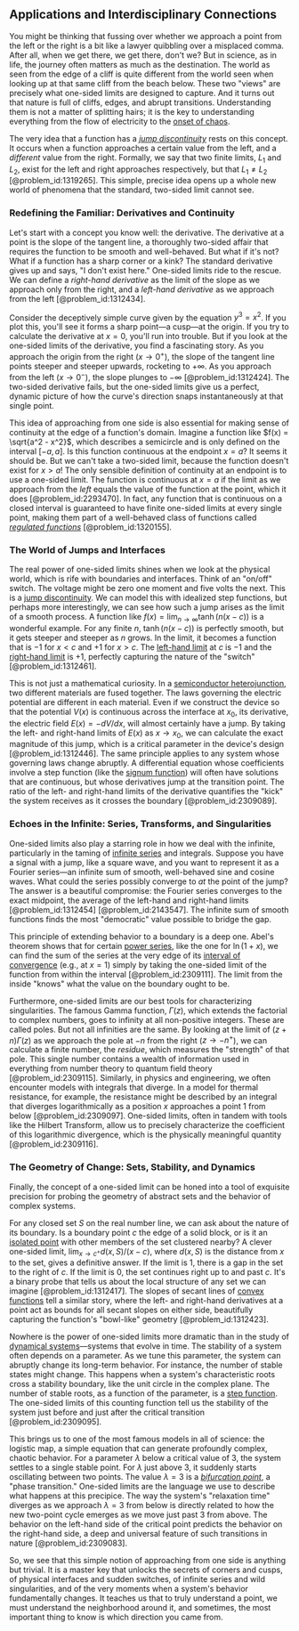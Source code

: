 ## Applications and Interdisciplinary Connections

You might be thinking that fussing over whether we approach a point from the left or the right is a bit like a lawyer quibbling over a misplaced comma. After all, when we get there, we get there, don't we? But in science, as in life, the journey often matters as much as the destination. The world as seen from the edge of a cliff is quite different from the world seen when looking up at that same cliff from the beach below. These two "views" are precisely what one-sided limits are designed to capture. And it turns out that nature is full of cliffs, edges, and abrupt transitions. Understanding them is not a matter of splitting hairs; it is the key to understanding everything from the flow of electricity to the [onset of chaos](@article_id:172741).

The very idea that a function has a *[jump discontinuity](@article_id:139392)* rests on this concept. It occurs when a function approaches a certain value from the left, and a *different* value from the right. Formally, we say that two finite limits, $L_1$ and $L_2$, exist for the left and right approaches respectively, but that $L_1 \neq L_2$ [@problem_id:1319265]. This simple, precise idea opens up a whole new world of phenomena that the standard, two-sided limit cannot see.

### Redefining the Familiar: Derivatives and Continuity

Let's start with a concept you know well: the derivative. The derivative at a point is the slope of the tangent line, a thoroughly two-sided affair that requires the function to be smooth and well-behaved. But what if it's not? What if a function has a sharp corner or a kink? The standard derivative gives up and says, "I don't exist here." One-sided limits ride to the rescue. We can define a *right-hand derivative* as the limit of the slope as we approach only from the right, and a *left-hand derivative* as we approach from the left [@problem_id:1312434].

Consider the deceptively simple curve given by the equation $y^3 = x^2$. If you plot this, you'll see it forms a sharp point—a cusp—at the origin. If you try to calculate the derivative at $x=0$, you'll run into trouble. But if you look at the one-sided limits of the derivative, you find a fascinating story. As you approach the origin from the right ($x \to 0^+$), the slope of the tangent line points steeper and steeper upwards, rocketing to $+\infty$. As you approach from the left ($x \to 0^-$), the slope plunges to $-\infty$ [@problem_id:1312424]. The two-sided derivative fails, but the one-sided limits give us a perfect, dynamic picture of how the curve's direction snaps instantaneously at that single point.

This idea of approaching from one side is also essential for making sense of continuity at the edge of a function's domain. Imagine a function like $f(x) = \sqrt{a^2 - x^2}$, which describes a semicircle and is only defined on the interval $[-a, a]$. Is this function continuous at the endpoint $x=a$? It seems it should be. But we can't take a two-sided limit, because the function doesn't exist for $x > a$! The only sensible definition of continuity at an endpoint is to use a one-sided limit. The function is continuous at $x=a$ if the limit as we approach from the *left* equals the value of the function at the point, which it does [@problem_id:2293470]. In fact, any function that is continuous on a closed interval is guaranteed to have finite one-sided limits at every single point, making them part of a well-behaved class of functions called *[regulated functions](@article_id:157777)* [@problem_id:1320155].

### The World of Jumps and Interfaces

The real power of one-sided limits shines when we look at the physical world, which is rife with boundaries and interfaces. Think of an "on/off" switch. The voltage might be zero one moment and five volts the next. This is a [jump discontinuity](@article_id:139392). We can model this with idealized step functions, but perhaps more interestingly, we can see how such a jump arises as the limit of a smooth process. A function like $f(x) = \lim_{n \to \infty} \tanh(n(x-c))$ is a wonderful example. For any finite $n$, $\tanh(n(x-c))$ is perfectly smooth, but it gets steeper and steeper as $n$ grows. In the limit, it becomes a function that is $-1$ for $x \lt c$ and $+1$ for $x \gt c$. The [left-hand limit](@article_id:138561) at $c$ is $-1$ and the [right-hand limit](@article_id:140021) is $+1$, perfectly capturing the nature of the "switch" [@problem_id:1312461].

This is not just a mathematical curiosity. In a [semiconductor heterojunction](@article_id:274212), two different materials are fused together. The laws governing the electric potential are different in each material. Even if we construct the device so that the potential $V(x)$ is continuous across the interface at $x_0$, its derivative, the electric field $E(x) = -dV/dx$, will almost certainly have a jump. By taking the left- and right-hand limits of $E(x)$ as $x \to x_0$, we can calculate the exact magnitude of this jump, which is a critical parameter in the device's design [@problem_id:1312446]. The same principle applies to any system whose governing laws change abruptly. A differential equation whose coefficients involve a step function (like the [signum function](@article_id:167013)) will often have solutions that are continuous, but whose derivatives jump at the transition point. The ratio of the left- and right-hand limits of the derivative quantifies the "kick" the system receives as it crosses the boundary [@problem_id:2309089].

### Echoes in the Infinite: Series, Transforms, and Singularities

One-sided limits also play a starring role in how we deal with the infinite, particularly in the taming of [infinite series](@article_id:142872) and integrals. Suppose you have a signal with a jump, like a square wave, and you want to represent it as a Fourier series—an infinite sum of smooth, well-behaved sine and cosine waves. What could the series possibly converge to *at* the point of the jump? The answer is a beautiful compromise: the Fourier series converges to the exact midpoint, the average of the left-hand and right-hand limits [@problem_id:1312454] [@problem_id:2143547]. The infinite sum of smooth functions finds the most "democratic" value possible to bridge the gap.

This principle of extending behavior to a boundary is a deep one. Abel's theorem shows that for certain [power series](@article_id:146342), like the one for $\ln(1+x)$, we can find the sum of the series at the very edge of its [interval of convergence](@article_id:146184) (e.g., at $x=1$) simply by taking the one-sided limit of the function from within the interval [@problem_id:2309111]. The limit from the inside "knows" what the value on the boundary ought to be.

Furthermore, one-sided limits are our best tools for characterizing singularities. The famous Gamma function, $\Gamma(z)$, which extends the factorial to complex numbers, goes to infinity at all non-positive integers. These are called poles. But not all infinities are the same. By looking at the limit of $(z+n)\Gamma(z)$ as we approach the pole at $-n$ from the right ($z \to -n^+$), we can calculate a finite number, the *residue*, which measures the "strength" of that pole. This single number contains a wealth of information used in everything from number theory to quantum field theory [@problem_id:2309115]. Similarly, in physics and engineering, we often encounter models with integrals that diverge. In a model for thermal resistance, for example, the resistance might be described by an integral that diverges logarithmically as a position $x$ approaches a point $1$ from below [@problem_id:2309097]. One-sided limits, often in tandem with tools like the Hilbert Transform, allow us to precisely characterize the coefficient of this logarithmic divergence, which is the physically meaningful quantity [@problem_id:2309116].

### The Geometry of Change: Sets, Stability, and Dynamics

Finally, the concept of a one-sided limit can be honed into a tool of exquisite precision for probing the geometry of abstract sets and the behavior of complex systems.

For any closed set $S$ on the real number line, we can ask about the nature of its boundary. Is a boundary point $c$ the edge of a solid block, or is it an [isolated point](@article_id:146201) with other members of the set clustered nearby? A clever one-sided limit, $\lim_{x \to c^+} d(x,S)/(x-c)$, where $d(x,S)$ is the distance from $x$ to the set, gives a definitive answer. If the limit is 1, there is a gap in the set to the right of $c$. If the limit is 0, the set continues right up to and past $c$. It's a binary probe that tells us about the local structure of any set we can imagine [@problem_id:1312417]. The slopes of secant lines of [convex functions](@article_id:142581) tell a similar story, where the left- and right-hand derivatives at a point act as bounds for all secant slopes on either side, beautifully capturing the function's "bowl-like" geometry [@problem_id:1312423].

Nowhere is the power of one-sided limits more dramatic than in the study of [dynamical systems](@article_id:146147)—systems that evolve in time. The stability of a system often depends on a parameter. As we tune this parameter, the system can abruptly change its long-term behavior. For instance, the number of stable states might change. This happens when a system's characteristic roots cross a stability boundary, like the unit circle in the complex plane. The number of stable roots, as a function of the parameter, is a [step function](@article_id:158430). The one-sided limits of this counting function tell us the stability of the system just before and just after the critical transition [@problem_id:2309095].

This brings us to one of the most famous models in all of science: the logistic map, a simple equation that can generate profoundly complex, chaotic behavior. For a parameter $\lambda$ below a critical value of 3, the system settles to a single stable point. For $\lambda$ just above 3, it suddenly starts oscillating between two points. The value $\lambda=3$ is a *[bifurcation point](@article_id:165327)*, a "phase transition." One-sided limits are the language we use to describe what happens at this precipice. The way the system's "relaxation time" diverges as we approach $\lambda=3$ from below is directly related to how the new two-point cycle emerges as we move just past 3 from above. The behavior on the left-hand side of the critical point predicts the behavior on the right-hand side, a deep and universal feature of such transitions in nature [@problem_id:2309083].

So, we see that this simple notion of approaching from one side is anything but trivial. It is a master key that unlocks the secrets of corners and cusps, of physical interfaces and sudden switches, of infinite series and wild singularities, and of the very moments when a system's behavior fundamentally changes. It teaches us that to truly understand a point, we must understand the neighborhood around it, and sometimes, the most important thing to know is which direction you came from.